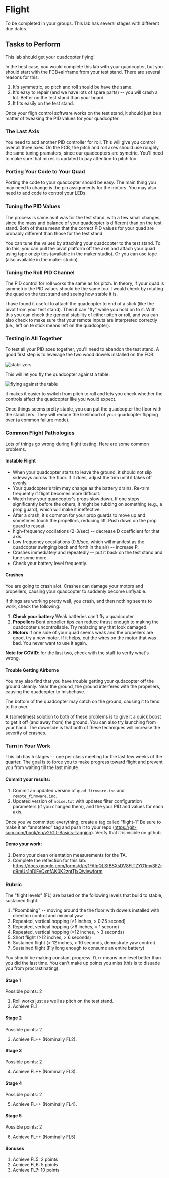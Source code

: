 # Flight

To be completed in your groups.  This lab has several stages with different due dates.

## Tasks to Perform

This lab should get your quadcopter flying!  

In the best case, you would complete this lab with your quadcopter, but you should start with the FCB+airframe from your test stand.  There are several reasons for this:

1.  It's symmetric, so pitch and roll should be have the same.
2.  It's easy to repair (and we have lots of spare parts) -- you will crash a lot.  Better on the test stand than your board.
3.  It fits easily on the test stand.

Once your fligh control software works on the test stand, it should just be a matter of tweaking the PID values for your quadcopter. 

### The Last Axis

You need to add another PID controller for roll.  This will give you control over all three axes.  On the FCB, the pitch and roll axes should use roughly the same tuning pramaters, since our quadcopters are symetric.  You'll need to make sure that mixes is updated to pay attention to pitch too.

### Porting Your Code to Your Quad

Porting the code to your quadcopter should be easy.  The main thing you may need to change is the pin assignments for the motors.  You may also need to add code to control your LEDs.

### Tuning the PID Values

The process is same as it was for the test stand, with a few small changes, since the mass and balance of your quadcopter is different than on the test stand.  Both of these mean that the correct PID values for your quad are probably different than those for the test stand.

You can tune the values by attaching your quadcopter to the test stand. To do this, you can pull the pivot platform off the axel and attach your quad using tape or zip ties (available in the maker studio).  Or you can use tape (also available in the maker studio).

### Tuning the Roll PID Channel

The PID control for roll works the same as for pitch. In theory, if your quad is symmetric the PID values should be the same too. I would check by rotating the quad on the test stand and seeing how stable it is.

I have found it useful to attach the quadcopter to end of a stick (like the pivot from your test stand).  Then it can "fly" while you hold on to it.  With this you can check the general stability of either pitch or roll, and you can also check to make sure that your remote inputs are interpreted correctly (i.e., left on te stick means left on the quadcopter).

### Testing in All Together

To test all your PID axes together, you'll need to abandon the test stand.  A good first step is to leverage the two wood dowels installed on the FCB.

![stabilizers](images/stablilzers.jpg)

This will let you  fly the quadcopter against a table:

![flying against the table](images/flying_against_the_table.jpg)

It makes it easier to switch from pitch to roll and lets you check whether the controls affect the quadcopter like you would expect.  

Once things seems pretty stable, you can put the quadcopter the floor with the stabilizers.  They  will reduce the likelihood of your quadcopter flipping over (a common failure mode).  

### Common Flight Pathologies

Lots of things go wrong during flight testing.  Here are some common problems.

#### Instable Flight

* When your quadcopter starts to leave the ground, it should not slip sideways across the floor.  If it does, adjust the trim until it takes off evenly.
* Your quadcopter's trim may change as the battery drains.  Re-trim frequently if flight becomes more difficult.
* Watch how your quadcopter's props slow down.  If one stops significantly before the others, it might be rubbing on something (e.g., a prop guard), which will make it ineffective.
* After a crash, it's common for your prop guards to move up and sometimes touch the propellors, reducing lift.  Push down on the prop guard to reseat.
* high-frequency occilations (2-3/sec) -- decrease D coefficient for that axis.
* Low frequency occsilations (0.5/sec, which will manifest as the quadcopter swinging back and forth in the air) -- increase P.
* Crashes immediately and repeatedly -- put it back on the test stand and tune some more.
* Check your battery level frequently.

#### Crashes 

You are going to crash alot. Crashes can damage your motors and propellers, causing your quadcopter to suddenly become unflyable.

If things are working pretty well, you crash, and then nothing seems to work, check the following:

1.  **Check your battery** Weak batteries can't fly a quadcopter.
2.  **Propellers** Bent propeller tips can reduce thrust enough to making the quadcopter uncontrollable.  Try replacing any that look damaged.
3.  **Motors** If one side of your quad seems weak and the propellers are good, try a new motor.  If it helps, cut the wires on the motor that was bad.  You never want to use it again.

**Note for COVID**: for the last two, check with the staff to verify what's wrong. 

#### Trouble Getting Airborne

You may also find that you have trouble getting your qudacopter off the ground cleanly.  Near the ground, the ground interferes with the propellers, causing the quadcopter to misbehave.

The bottom of the quadcopter may catch on the ground, causing it to tend to flip over.

A (sometimes) solution to both of these problems is to give it a quick boost to get it off (and away from) the ground.  You can also try launching from your hand.  The downside is that both of these techniques will increase the severity of crashes.

### Turn in Your Work

This lab has 5 stages -- one per class meeting for the last few weeks of the quarter.  The goal is to force you to make progress toward flight and prevent you from waiting till the last minute.

#### Commit your results:

1. Commit an updated version of `quad_firmware.ino` and `remote_firmware.ino`.
2. Updated version of `noise.txt` with updates filter configuration parameters
   (if you changed them), and the your PID and values for each axis.

Once you’ve committed everything, create a tag called “flight-1” Be sure to make it an “annotated” tag and push it to your repo (https://git-scm.com/book/en/v2/Git-Basics-Tagging). Verify that it is visible on github.

#### Demo your work:

1. Demo your clean orientation measurements for the TA.
2. Complete the reflection for this lab: https://docs.google.com/forms/d/e/1FAIpQLSfB8XsDV8FtTZYO1mv3FZrd9mUs1hDlFvQxnfAK0K2zptTjxQ/viewform

### Rubric

The "flight levels" (FL) are based on the following levels that build to stable, sustained flight.

1. "Roombaing" -- moving around the the floor with dowels installed with direction control and minimal yaw
2. Repeated, vertical hopping (>1 inches, > 0.25 second)
3. Repeated, vertical hopping (>6 inches, > 1 second)
4. Repeated, vertical hopping (>12 inches, > 3 seconds)
5. Short flight (>12 inches, > 6 seconds)
6. Sustained flight (> 12 inches, > 10 seconds, demostrate yaw control)
7. Sustained flight (Fly long enough to consume an entire battery)

You should be making constant progress.  `FL++` means one level better than you did the last time.  You can't make up points you miss (this is to disuade you from procrastinating).

#### Stage 1

Possible points: 2

1. Roll works just as well as pitch on the test stand.
2. Achieve FL1

#### Stage 2

Possible points: 2

3. Achieve FL++ (Nominally FL2).

#### Stage 3

Possible points: 2

4. Achieve FL++ (Nominally FL3).

#### Stage 4

Possible points: 2

5. Achieve FL++ (Nominally FL4).

#### Stage 5

Possible points: 2

6. Achieve FL++ (Nominally FL5)

#### Bonuses

1.  Achieve FL5: 2 points
2.  Achieve FL6: 5 points
3.  Achieve FL7: 10 points
